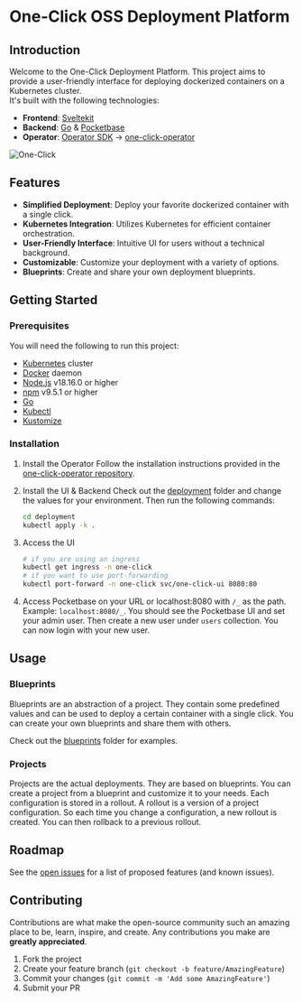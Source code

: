# One-Click OSS Deployment Platform

## Introduction

Welcome to the One-Click Deployment Platform. This project aims to provide a user-friendly interface for deploying dockerized containers on a Kubernetes cluster.  
It's built with the following technologies:

- **Frontend**: [Sveltekit](https://kit.svelte.dev/)
- **Backend**: [Go](https://golang.org/) & [Pocketbase](https://pocketbase.io/)
- **Operator**: [Operator SDK](https://sdk.operatorframework.io/) -> [one-click-operator](https://github.com/janlauber/one-click-operator)

![One-Click](./docs/assets/images/gif/one-click.gif)

## Features

- **Simplified Deployment**: Deploy your favorite dockerized container with a single click.
- **Kubernetes Integration**: Utilizes Kubernetes for efficient container orchestration.
- **User-Friendly Interface**: Intuitive UI for users without a technical background.
- **Customizable**: Customize your deployment with a variety of options.
- **Blueprints**: Create and share your own deployment blueprints.

## Getting Started

### Prerequisites

You will need the following to run this project:

- [Kubernetes](https://kubernetes.io/) cluster
- [Docker](https://www.docker.com/) daemon
- [Node.js](https://nodejs.org/en/) v18.16.0 or higher
- [npm](https://www.npmjs.com/) v9.5.1 or higher
- [Go](https://golang.org/)
- [Kubectl](https://kubernetes.io/docs/tasks/tools/)
- [Kustomize](https://kubernetes.io/docs/tasks/manage-kubernetes-objects/kustomization/)

### Installation

1. Install the Operator
   Follow the installation instructions provided in the [one-click-operator repository](https://github.com/janlauber/one-click-operator).

2. Install the UI & Backend
    Check out the [deployment](./deployment/) folder and change the values for your environment. Then run the following commands:
    ```sh
    cd deployment
    kubectl apply -k .
    ```

3. Access the UI
    ```sh
    # if you are using an ingress
    kubectl get ingress -n one-click
    # if you want to use port-forwarding
    kubectl port-forward -n one-click svc/one-click-ui 8080:80
    ```

4. Access Pocketbase on your URL or localhost:8080 with `/_` as the path. Example: `localhost:8080/_`. You should see the Pocketbase UI and set your admin user. Then create a new user under `users` collection. You can now login with your new user.

## Usage

### Blueprints

Blueprints are an abstraction of a project. They contain some predefined values and can be used to deploy a certain container with a single click. You can create your own blueprints and share them with others.

Check out the [blueprints](./docs/blueprints/) folder for examples.

### Projects

Projects are the actual deployments. They are based on blueprints. You can create a project from a blueprint and customize it to your needs.
Each configuration is stored in a rollout. A rollout is a version of a project configuration. So each time you change a configuration, a new rollout is created. You can then rollback to a previous rollout.

## Roadmap

See the [open issues](https://github.com/janlauber/one-click/issues) for a list of proposed features (and known issues).

## Contributing

Contributions are what make the open-source community such an amazing place to be, learn, inspire, and create. Any contributions you make are **greatly appreciated**.

1. Fork the project
2. Create your feature branch (`git checkout -b feature/AmazingFeature`)
3. Commit your changes (`git commit -m 'Add some AmazingFeature'`)
4. Submit your PR

